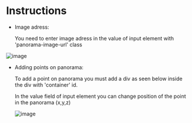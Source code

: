 # Instructions
- Image adress:

  You need to enter image adress in the value of input element with 'panorama-image-url' class
  
![image](https://user-images.githubusercontent.com/39927846/127176325-d9f3a35d-94e2-4af6-8e55-16515b5697bf.png)

- Adding points on panorama:

  To add a point on panorama you must add a div as seen below inside the div with 'container' id.
  
  In the value field of input element you can change position of the point in the panorama (x,y,z)
  
  ![image](https://user-images.githubusercontent.com/39927846/127176776-d9e993ac-99b8-4e1d-b7b8-5e2561ffc453.png)
